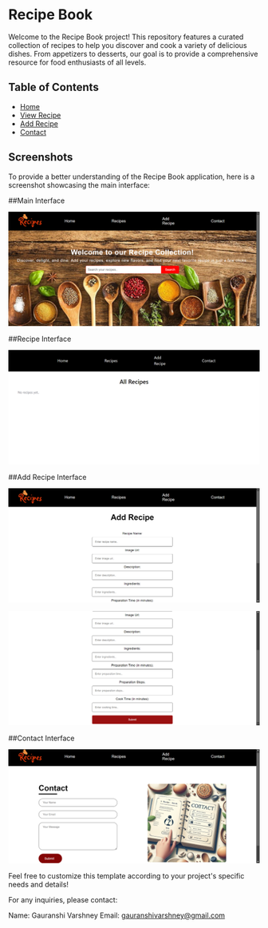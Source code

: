 # Recipe Book

Welcome to the Recipe Book project! This repository features a curated collection of recipes to help you discover and cook a variety of delicious dishes. From appetizers to desserts, our goal is to provide a comprehensive resource for food enthusiasts of all levels.

## Table of Contents

- [Home](#home)
- [View Recipe](#view)
- [Add Recipe](#add)
- [Contact](#contact)

## Screenshots

To provide a better understanding of the Recipe Book application, here is a screenshot showcasing the main interface:

##Main Interface

![Main Interface](screenshot/Home.png)

##Recipe Interface

![Main Interface](screenshot/Recipe.png)

##Add Recipe Interface

![Main Interface](screenshot/AddRecipe1.png)

![Main Interface](screenshot/AddRecipe2.png)

##Contact Interface

![Main Interface](screenshot/Contact.png)

Feel free to customize this template according to your project's specific needs and details!

For any inquiries, please contact:

Name: Gauranshi Varshney
Email: gauranshivarshney@gmail.com
